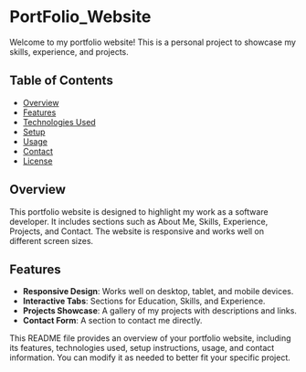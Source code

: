 # PortFolio_Website


Welcome to my portfolio website! This is a personal project to showcase my skills, experience, and projects.

## Table of Contents
- [Overview](#overview)
- [Features](#features)
- [Technologies Used](#technologies-used)
- [Setup](#setup)
- [Usage](#usage)
- [Contact](#contact)
- [License](#license)

## Overview

This portfolio website is designed to highlight my work as a software developer. It includes sections such as About Me, Skills, Experience, Projects, and Contact. The website is responsive and works well on different screen sizes.

## Features

- **Responsive Design**: Works well on desktop, tablet, and mobile devices.
- **Interactive Tabs**: Sections for Education, Skills, and Experience.
- **Projects Showcase**: A gallery of my projects with descriptions and links.
- **Contact Form**: A section to contact me directly.

This README file provides an overview of your portfolio website, including its features, technologies used, setup instructions, usage, and contact information. You can modify it as needed to better fit your specific project.

   
